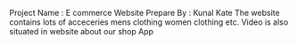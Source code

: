 Project Name : E commerce Website 
Prepare By : Kunal Kate
The website contains lots of acceceries mens clothing women clothing etc.
Video is also situated in website about our shop App